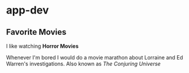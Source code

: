 # app-dev
## Favorite Movies

I like watching **Horror Movies**

Whenever I'm bored I would do a movie marathon about Lorraine and Ed Warren's investigations. Also known as *The Conjuring Universe*
